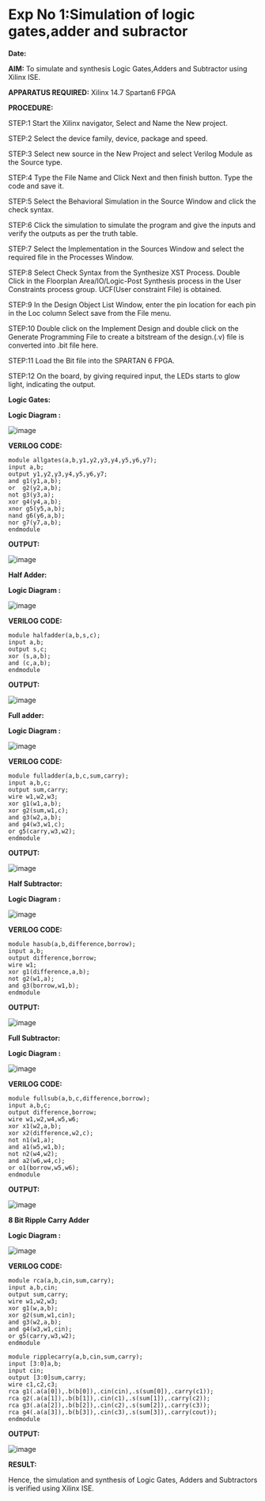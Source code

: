 

# Exp No 1:Simulation of logic gates,adder and subractor #

**Date:**


**AIM:**
      To simulate and synthesis Logic Gates,Adders and Subtractor using Xilinx ISE.

**APPARATUS REQUIRED:**
                    Xilinx 14.7 Spartan6 FPGA

**PROCEDURE:**

STEP:1 Start the Xilinx navigator, Select and Name the New project.  


STEP:2 Select the device family, device, package and speed. 

STEP:3 Select new source in the New Project and select Verilog Module as the Source type.


STEP:4 Type the File Name and Click Next and then finish button. Type the code and save it.


STEP:5 Select the Behavioral Simulation in the Source Window and click the check syntax. 


STEP:6 Click the simulation to simulate the program and give the inputs and verify the outputs as per the truth table.


STEP:7 Select the Implementation in the Sources Window and select the required file in the Processes Window.


STEP:8 Select Check Syntax from the Synthesize XST Process. Double Click in the Floorplan Area/IO/Logic-Post Synthesis process in the User Constraints process group. UCF(User constraint File) is obtained.


STEP:9 In the Design Object List Window, enter the pin location for each pin in the Loc column Select save from the File menu.


STEP:10 Double click on the Implement Design and double click on the Generate Programming File to create a bitstream of the design.(.v) file is converted into .bit file here. 


STEP:11 Load the Bit file into the SPARTAN 6 FPGA.


STEP:12 On the board, by giving required input, the LEDs starts to glow light, indicating the output.





**Logic Gates:**


**Logic Diagram :**


![image](https://github.com/navaneethans/VLSI-LAB-EXPERIMENTS/assets/6987778/ee17970c-3ac9-4603-881b-88e2825f41a4)


**VERILOG CODE:**
```
module allgates(a,b,y1,y2,y3,y4,y5,y6,y7);
input a,b;
output y1,y2,y3,y4,y5,y6,y7;
and g1(y1,a,b);
or  g2(y2,a,b);
not g3(y3,a);
xor g4(y4,a,b);
xnor g5(y5,a,b);
nand g6(y6,a,b);
nor g7(y7,a,b);
endmodule

```
**OUTPUT:**

![image](https://github.com/hsmukesh/VLSI-LAB-EXP-1/assets/159506763/5985e874-0e2d-45fa-b308-2b1c0d238afe)


**Half Adder:**

**Logic Diagram :**


![image](https://github.com/navaneethans/VLSI-LAB-EXPERIMENTS/assets/6987778/0e1ecb96-0c25-4556-832b-aeeedfdfe7b9)


**VERILOG CODE:**
```
module halfadder(a,b,s,c);
input a,b;
output s,c;
xor (s,a,b);
and (c,a,b);
endmodule
```
**OUTPUT:**

![image](https://github.com/hsmukesh/VLSI-LAB-EXP-1/assets/159506763/5e8aa9a8-d392-41e0-9b76-71cc29c446d6)



**Full adder:**

**Logic Diagram :**

![image](https://github.com/navaneethans/VLSI-LAB-EXPERIMENTS/assets/6987778/9bb3964c-438f-469d-a3de-c1cca6f323fb)

**VERILOG CODE:**
```
module fulladder(a,b,c,sum,carry);
input a,b,c;
output sum,carry;
wire w1,w2,w3;
xor g1(w1,a,b);
xor g2(sum,w1,c);
and g3(w2,a,b);
and g4(w3,w1,c);
or g5(carry,w3,w2);
endmodule
```

**OUTPUT:**

![image](https://github.com/hsmukesh/VLSI-LAB-EXP-1/assets/159506763/dc524660-a10c-48a3-b829-07ae42dc3677)



**Half Subtractor:**

**Logic Diagram :**


![image](https://github.com/navaneethans/VLSI-LAB-EXPERIMENTS/assets/6987778/731470b7-eb4e-49f8-8bb7-2994052a7184)


**VERILOG CODE:**
```
module hasub(a,b,difference,borrow);
input a,b;
output difference,borrow;
wire w1;
xor g1(difference,a,b);
not g2(w1,a);
and g3(borrow,w1,b);
endmodule

```
**OUTPUT:**

![image](https://github.com/hsmukesh/VLSI-LAB-EXP-1/assets/159506763/9f683f79-e978-4f30-841b-5c6765e08dbd)




**Full Subtractor:**

**Logic Diagram :**

![image](https://github.com/navaneethans/VLSI-LAB-EXPERIMENTS/assets/6987778/d66f874b-c1f2-44b3-a035-7149b56430c1)

**VERILOG CODE:**
```
module fullsub(a,b,c,difference,borrow);
input a,b,c;
output difference,borrow;
wire w1,w2,w4,w5,w6;
xor x1(w2,a,b);
xor x2(difference,w2,c);
not n1(w1,a);
and a1(w5,w1,b);
not n2(w4,w2);
and a2(w6,w4,c);
or o1(borrow,w5,w6);
endmodule
```

**OUTPUT:**

![image](https://github.com/hsmukesh/VLSI-LAB-EXP-1/assets/159506763/afeae613-e81a-465b-bf47-0f677c729c7b)




**8 Bit Ripple Carry Adder**

**Logic Diagram :**

![image](https://github.com/navaneethans/VLSI-LAB-EXPERIMENTS/assets/6987778/7385a408-40a5-4203-8050-b72818622d79)

**VERILOG CODE:**
```
module rca(a,b,cin,sum,carry);
input a,b,cin;
output sum,carry;
wire w1,w2,w3;
xor g1(w,a,b);
xor g2(sum,w1,cin);
and g3(w2,a,b);
and g4(w3,w1,cin);
or g5(carry,w3,w2);
endmodule

module ripplecarry(a,b,cin,sum,carry);
input [3:0]a,b;
input cin;
output [3:0]sum,carry;
wire c1,c2,c3;
rca g1(.a(a[0]),.b(b[0]),.cin(cin),.s(sum[0]),.carry(c1));
rca g2(.a(a[1]),.b(b[1]),.cin(c1),.s(sum[1]),.carry(c2));
rca g3(.a(a[2]),.b(b[2]),.cin(c2),.s(sum[2]),.carry(c3));
rca g4(.a(a[3]),.b(b[3]),.cin(c3),.s(sum[3]),.carry(cout));
endmodule
```
**OUTPUT:**

![image](https://github.com/hsmukesh/VLSI-LAB-EXP-1/assets/159506763/41009932-c747-45de-aabe-070e76395527)






**RESULT:**


Hence, the simulation and synthesis of Logic Gates, Adders and Subtractors is verified using Xilinx ISE.

